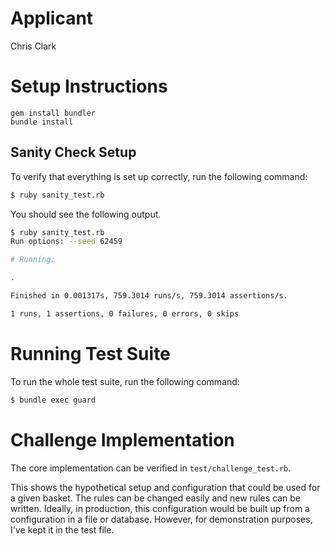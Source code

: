 # Applicant

Chris Clark

# Setup Instructions

```shell script
gem install bundler
bundle install
```

## Sanity Check Setup

To verify that everything is set up correctly, run the following command:

```bash
$ ruby sanity_test.rb
```

You should see the following output.
```bash
$ ruby sanity_test.rb
Run options: --seed 62459

# Running:

.

Finished in 0.001317s, 759.3014 runs/s, 759.3014 assertions/s.

1 runs, 1 assertions, 0 failures, 0 errors, 0 skips
```

# Running Test Suite

To run the whole test suite, run the following command:
```bash
$ bundle exec guard
```

# Challenge Implementation

The core implementation can be verified in `test/challenge_test.rb`. 

This shows the hypothetical setup and configuration that could be used for a given basket. The rules can be changed easily and new rules can be written. Ideally, in production, this configuration would be built up from a configuration in a file or database. However, for demonstration purposes, I've kept it in the test file.

